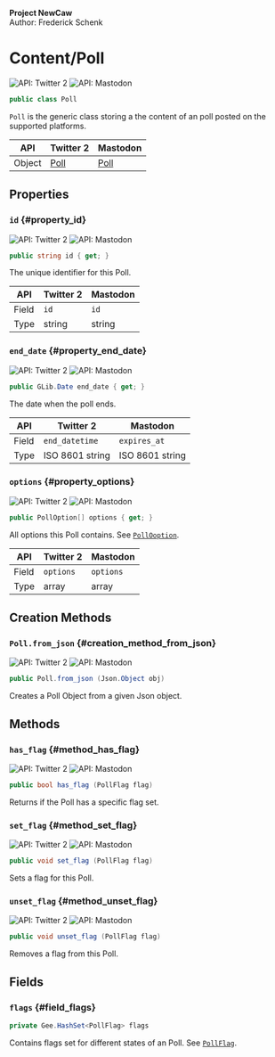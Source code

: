 **Project NewCaw** \
Author: Frederick Schenk

# Content/Poll

![API: Twitter 2](https://img.shields.io/badge/API-Twitter%202-blue?style=flat-square) ![API: Mastodon](https://img.shields.io/badge/API-Mastodon-purple?style=flat-square)

```c#
public class Poll
```

`Poll` is the generic class storing a the content of an poll posted on the supported platforms.

| API    | Twitter 2 | Mastodon |
| ------ | --------- | -------- |
| Object | [Poll](https://developer.twitter.com/en/docs/twitter-api/data-dictionary/object-model/poll) | [Poll](https://docs.joinmastodon.org/entities/poll/) |

## Properties

### `id` {#property_id}

![API: Twitter 2](https://img.shields.io/badge/API-Twitter%202-blue?style=flat-square) ![API: Mastodon](https://img.shields.io/badge/API-Mastodon-purple?style=flat-square)

```c#
public string id { get; }
```

The unique identifier for this Poll.

| API   | Twitter 2 | Mastodon |
| ----- | --------- | -------- |
| Field | `id`      | `id`     |
| Type  | string    | string   |

### `end_date` {#property_end_date}

![API: Twitter 2](https://img.shields.io/badge/API-Twitter%202-blue?style=flat-square) ![API: Mastodon](https://img.shields.io/badge/API-Mastodon-purple?style=flat-square)

```c#
public GLib.Date end_date { get; }
```

The date when the poll ends.

| API   | Twitter 2       | Mastodon        |
| ----- | --------------- | --------------- |
| Field | `end_datetime`  | `expires_at`    |
| Type  | ISO 8601 string | ISO 8601 string |

### `options` {#property_options}

![API: Twitter 2](https://img.shields.io/badge/API-Twitter%202-blue?style=flat-square) ![API: Mastodon](https://img.shields.io/badge/API-Mastodon-purple?style=flat-square)

```c#
public PollOption[] options { get; }
```

All options this Poll contains. See [`PollOoption`](../structure/PollOption.md).

| API   | Twitter 2 | Mastodon  |
| ----- | --------- | --------- |
| Field | `options` | `options` |
| Type  | array     | array     |

## Creation Methods

### `Poll.from_json` {#creation_method_from_json}

![API: Twitter 2](https://img.shields.io/badge/API-Twitter%202-blue?style=flat-square) ![API: Mastodon](https://img.shields.io/badge/API-Mastodon-purple?style=flat-square)

```c#
public Poll.from_json (Json.Object obj)
```

Creates a Poll Object from a given Json object.

## Methods

### `has_flag` {#method_has_flag}

![API: Twitter 2](https://img.shields.io/badge/API-Twitter%202-blue?style=flat-square) ![API: Mastodon](https://img.shields.io/badge/API-Mastodon-purple?style=flat-square)

```c#
public bool has_flag (PollFlag flag)
```

Returns if the Poll has a specific flag set.

### `set_flag` {#method_set_flag}

![API: Twitter 2](https://img.shields.io/badge/API-Twitter%202-blue?style=flat-square) ![API: Mastodon](https://img.shields.io/badge/API-Mastodon-purple?style=flat-square)

```c#
public void set_flag (PollFlag flag)
```

Sets a flag for this Poll.

### `unset_flag` {#method_unset_flag}

![API: Twitter 2](https://img.shields.io/badge/API-Twitter%202-blue?style=flat-square) ![API: Mastodon](https://img.shields.io/badge/API-Mastodon-purple?style=flat-square)

```c#
public void unset_flag (PollFlag flag)
```

Removes a flag from this Poll.

## Fields

### `flags` {#field_flags}

```c#
private Gee.HashSet<PollFlag> flags
```

Contains flags set for different states of an Poll. See [`PollFlag`](../enum/PollFlag.md).
